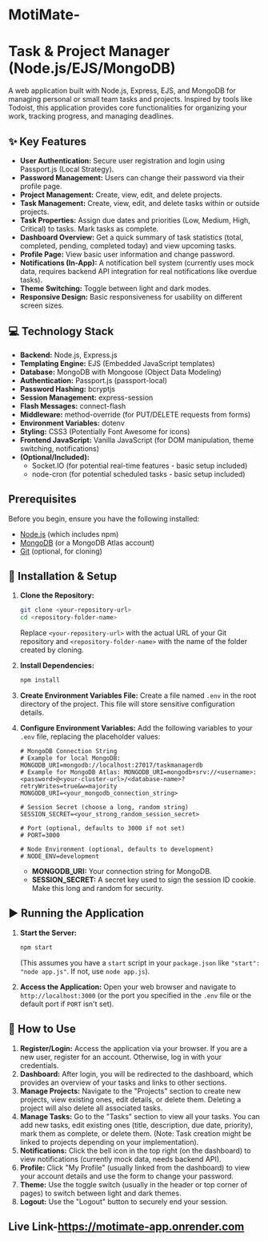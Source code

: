 # MotiMate-
# Task & Project Manager (Node.js/EJS/MongoDB)

A web application built with Node.js, Express, EJS, and MongoDB for managing personal or small team tasks and projects. Inspired by tools like Todoist, this application provides core functionalities for organizing your work, tracking progress, and managing deadlines.

## ✨ Key Features

*   **User Authentication:** Secure user registration and login using Passport.js (Local Strategy).
*   **Password Management:** Users can change their password via their profile page.
*   **Project Management:** Create, view, edit, and delete projects.
*   **Task Management:** Create, view, edit, and delete tasks within or outside projects.
*   **Task Properties:** Assign due dates and priorities (Low, Medium, High, Critical) to tasks. Mark tasks as complete.
*   **Dashboard Overview:** Get a quick summary of task statistics (total, completed, pending, completed today) and view upcoming tasks.
*   **Profile Page:** View basic user information and change password.
*   **Notifications (In-App):** A notification bell system (currently uses mock data, requires backend API integration for real notifications like overdue tasks).
*   **Theme Switching:** Toggle between light and dark modes.
*   **Responsive Design:** Basic responsiveness for usability on different screen sizes.

## 💻 Technology Stack

*   **Backend:** Node.js, Express.js
*   **Templating Engine:** EJS (Embedded JavaScript templates)
*   **Database:** MongoDB with Mongoose (Object Data Modeling)
*   **Authentication:** Passport.js (passport-local)
*   **Password Hashing:** bcryptjs
*   **Session Management:** express-session
*   **Flash Messages:** connect-flash
*   **Middleware:** method-override (for PUT/DELETE requests from forms)
*   **Environment Variables:** dotenv
*   **Styling:** CSS3 (Potentially Font Awesome for icons)
*   **Frontend JavaScript:** Vanilla JavaScript (for DOM manipulation, theme switching, notifications)
*   **(Optional/Included):**
    *   Socket.IO (for potential real-time features - basic setup included)
    *   node-cron (for potential scheduled tasks - basic setup included)

## Prerequisites

Before you begin, ensure you have the following installed:

*   [Node.js](https://nodejs.org/) (which includes npm)
*   [MongoDB](https://www.mongodb.com/try/download/community) (or a MongoDB Atlas account)
*   [Git](https://git-scm.com/) (optional, for cloning)

## 🚀 Installation & Setup

1.  **Clone the Repository:**
    ```bash
    git clone <your-repository-url>
    cd <repository-folder-name>
    ```
    Replace `<your-repository-url>` with the actual URL of your Git repository and `<repository-folder-name>` with the name of the folder created by cloning.

2.  **Install Dependencies:**
    ```bash
    npm install
    ```

3.  **Create Environment Variables File:**
    Create a file named `.env` in the root directory of the project. This file will store sensitive configuration details.

4.  **Configure Environment Variables:**
    Add the following variables to your `.env` file, replacing the placeholder values:

    ```dotenv
    # MongoDB Connection String
    # Example for local MongoDB: MONGODB_URI=mongodb://localhost:27017/taskmanagerdb
    # Example for MongoDB Atlas: MONGODB_URI=mongodb+srv://<username>:<password>@<your-cluster-url>/<database-name>?retryWrites=true&w=majority
    MONGODB_URI=<your_mongodb_connection_string>

    # Session Secret (choose a long, random string)
    SESSION_SECRET=<your_strong_random_session_secret>

    # Port (optional, defaults to 3000 if not set)
    # PORT=3000

    # Node Environment (optional, defaults to development)
    # NODE_ENV=development
    ```

    *   **MONGODB_URI:** Your connection string for MongoDB.
    *   **SESSION_SECRET:** A secret key used to sign the session ID cookie. Make this long and random for security.

## ▶️ Running the Application

1.  **Start the Server:**
    ```bash
    npm start
    ```
    (This assumes you have a `start` script in your `package.json` like `"start": "node app.js"`. If not, use `node app.js`).

2.  **Access the Application:**
    Open your web browser and navigate to `http://localhost:3000` (or the port you specified in the `.env` file or the default port if `PORT` isn't set).

## 📖 How to Use

1.  **Register/Login:** Access the application via your browser. If you are a new user, register for an account. Otherwise, log in with your credentials.
2.  **Dashboard:** After login, you will be redirected to the dashboard, which provides an overview of your tasks and links to other sections.
3.  **Manage Projects:** Navigate to the "Projects" section to create new projects, view existing ones, edit details, or delete them. Deleting a project will also delete all associated tasks.
4.  **Manage Tasks:** Go to the "Tasks" section to view all your tasks. You can add new tasks, edit existing ones (title, description, due date, priority), mark them as complete, or delete them. (Note: Task creation might be linked to projects depending on your implementation).
5.  **Notifications:** Click the bell icon in the top right (on the dashboard) to view notifications (currently mock data, needs backend API).
6.  **Profile:** Click "My Profile" (usually linked from the dashboard) to view your account details and use the form to change your password.
7.  **Theme:** Use the toggle switch (usually in the header or top corner of pages) to switch between light and dark themes.
8.  **Logout:** Use the "Logout" button to securely end your session.



## Live Link-https://motimate-app.onrender.com
